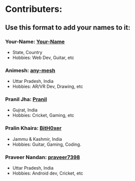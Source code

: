 # Contributers:
## Use this format to add your names to it:

### **Your-Name**: [Your-Name](https://github.com/pralinkhaira1903)
- State, Country
- Hobbies: Web Dev, Guitar, etc

### **Animesh**: [any-mesh](https://github.com/any-mesh)
- Uttar Pradesh, India
- Hobbies: AR/VR Dev, Drawing, etc

### **Pranil Jha**: [Pranil](https://github.com/hackos123)
- Gujrat, India
- Hobbies: Cricket, Gaming, etc

### **Pralin Khaira**: [BitH0xer](https://github.com/pralinkhaira)
- Jammu & Kashmir, India
- Hobbies: Guitar, Gaming, Coding.

### **Praveer Nandan**: [praveer7398](https://github.com/praveer7398)
- Uttar Pradesh, India
- Hobbies: Android dev, Cricket, etc